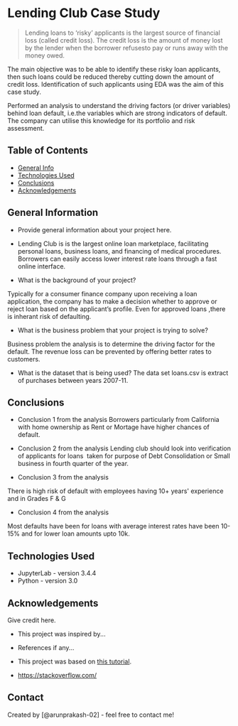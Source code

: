# Lending Club Case Study
> Lending loans to ‘risky’ applicants is the largest source of financial loss
(called credit loss). The credit loss is the amount of money lost by the lender 
when the borrower refusesto pay or runs away with the money owed.  

The main objective was to be able to identify these risky loan applicants, 
then such loans could be reduced thereby cutting down the amount of credit loss. 
Identification of such applicants using EDA was the aim of this case study.   

Performed an analysis to understand the driving factors (or driver variables)
behind loan default, i.e.the variables which are strong indicators of default.  
The company can utilise this knowledge for its portfolio and risk assessment.


## Table of Contents
* [General Info](#general-information)
* [Technologies Used](#technologies-used)
* [Conclusions](#conclusions)
* [Acknowledgements](#acknowledgements)

<!-- You can include any other section that is pertinent to your problem -->

## General Information
- Provide general information about your project here.

-  Lending Club is is the largest online loan marketplace, facilitating personal loans, business loans, and financing of medical procedures. Borrowers can easily access lower interest rate loans through a fast online interface. 

- What is the background of your project?

Typically for a  consumer finance company upon receiving  a loan application, the company has to make a decision whether to approve or reject loan  based on the applicant’s profile. Even for approved loans ,there is inherant risk of defaulting.

- What is the business problem that your project is trying to solve?

Business problem the analysis is to determine the driving factor for the default.  The revenue loss can be prevented by offering better rates to customers.

- What is the dataset that is being used?
The data set loans.csv is extract of purchases between years 2007-11.

<!-- You don't have to answer all the questions - just the ones relevant to your project. -->

## Conclusions
- Conclusion 1 from the analysis
Borrowers particularly from California with home ownership as Rent or Mortage have higher chances of default.


- Conclusion 2 from the analysis
Lending club should look into verification of applicants for loans  taken for purpose of Debt Consolidation or Small business in fourth quarter of the year.

- Conclusion 3 from the analysis

There is high risk of default with employees having 10+ years' experience and in Grades F & G
- Conclusion 4 from the analysis


Most defaults have been for loans with average interest rates have been 10-15% and for lower loan amounts upto 10k.

<!-- You don't have to answer all the questions - just the ones relevant to your project. -->


## Technologies Used
- JupyterLab - version 3.4.4
- Python - version 3.0

<!-- As the libraries versions keep on changing, it is recommended to mention the version of library used in this project -->

## Acknowledgements
Give credit here.
- This project was inspired by...
- References if any...
- This project was based on [this tutorial](https://www.example.com).

- https://stackoverflow.com/


## Contact
Created by [@arunprakash-02] - feel free to contact me!


<!-- Optional -->
<!-- ## License -->
<!-- This project is open source and available under the [... License](). -->

<!-- You don't have to include all sections - just the one's relevant to your project -->